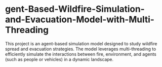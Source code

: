 # gent-Based-Wildfire-Simulation-and-Evacuation-Model-with-Multi-Threading
This project is an agent-based simulation model designed to study wildfire spread and evacuation strategies. The model leverages multi-threading to efficiently simulate the interactions between fire, environment, and agents (such as people or vehicles) in a dynamic landscape.
